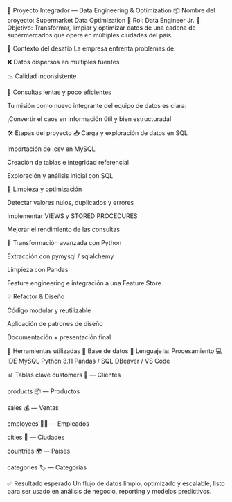 🚀 Proyecto Integrador — Data Engineering & Optimization
📦 Nombre del proyecto: Supermarket Data Optimization
🧠 Rol: Data Engineer Jr.
🎯 Objetivo: Transformar, limpiar y optimizar datos de una cadena de supermercados que opera en múltiples ciudades del país.

🧩 Contexto del desafío
La empresa enfrenta problemas de:

❌ Datos dispersos en múltiples fuentes

📉 Calidad inconsistente

🐢 Consultas lentas y poco eficientes

Tu misión como nuevo integrante del equipo de datos es clara:

¡Convertir el caos en información útil y bien estructurada!

🛠️ Etapas del proyecto
📥 Carga y exploración de datos en SQL

Importación de .csv en MySQL

Creación de tablas e integridad referencial

Exploración y análisis inicial con SQL

🧹 Limpieza y optimización

Detectar valores nulos, duplicados y errores

Implementar VIEWS y STORED PROCEDURES

Mejorar el rendimiento de las consultas

🐍 Transformación avanzada con Python

Extracción con pymysql / sqlalchemy

Limpieza con Pandas

Feature engineering e integración a una Feature Store

💡 Refactor & Diseño

Código modular y reutilizable

Aplicación de patrones de diseño

Documentación + presentación final

🔧 Herramientas utilizadas
💽 Base de datos	🐍 Lenguaje	📊 Procesamiento	💻 IDE
MySQL	Python 3.11	Pandas / SQL	DBeaver / VS Code

📊 Tablas clave
customers 👤 — Clientes

products 📦 — Productos

sales 💰 — Ventas

employees 👨‍💼 — Empleados

cities 🌆 — Ciudades

countries 🌍 — Países

categories 🏷️ — Categorías

✅ Resultado esperado
Un flujo de datos limpio, optimizado y escalable, listo para ser usado en análisis de negocio, reporting y modelos predictivos.
